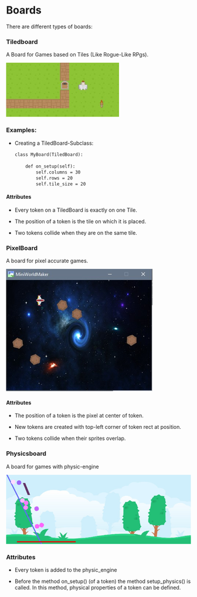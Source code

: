 Boards
======

There are different types of boards:

### Tiledboard

A Board for Games based on Tiles (Like Rogue-Like RPgs).

![tiled_board](../_images/tiled_board.jpg)

### Examples:

  * Creating a TiledBoard-Subclass:  
    ```
    class MyBoard(TiledBoard):

        def on_setup(self):
            self.columns = 30
            self.rows = 20
            self.tile_size = 20
    ```

#### Attributes  

  * Every token on a TiledBoard is exactly on one Tile.
  
  * The position of a token is the tile on which it is placed.
  
  * Two tokens collide when they are on the same tile.
  
### PixelBoard

A board for pixel accurate games.

![tiled_board](../_images/asteroids.jpg)

#### Attributes

  * The position of a token is the pixel at center of token.
  
  * New tokens are created with top-left corner of token rect at position.
  
  * Two tokens collide when their sprites overlap.

### Physicsboard

A board for games with physic-engine

![tiled_board](../_images/physics.jpg)

### Attributes

  * Every token is added to the physic_engine
  
  * Before the method on_setup() (of a token) the method setup_physics() is called. In this method, 
  physical properties of a token can be defined.
